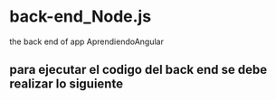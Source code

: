 # back-end_Node.js
the back end of app AprendiendoAngular

## para ejecutar el codigo del back end se debe realizar lo siguiente
